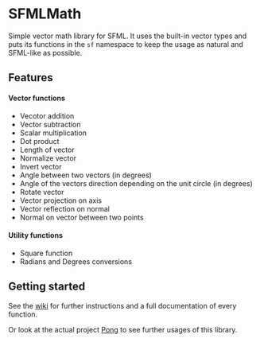 # SFMLMath
Simple vector math library for SFML. It uses the built-in vector types and puts its functions in the `sf` namespace to keep the usage as natural and SFML-like as possible.

## Features
#### Vector functions
* Vecotor addition
* Vector subtraction
* Scalar multiplication
* Dot product
* Length of vector
* Normalize vector
* Invert vector
* Angle between two vectors (in degrees)
* Angle of the vectors direction depending on the unit circle (in degrees)
* Rotate vector
* Vector projection on axis
* Vector reflection on normal
* Normal on vector between two points

#### Utility functions
* Square function
* Radians and Degrees conversions

## Getting started
See the [wiki](https://github.com/wagnrd/SFMLMath/wiki) for further instructions and a full documentation of every function.

Or look at the actual project [Pong](https://github.com/wagnrd/Pong) to see further usages of this library.
